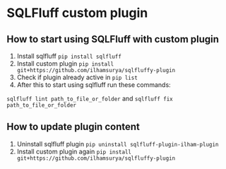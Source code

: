# SQLFluff custom plugin

## How to start using SQLFluff with custom plugin

1. Install sqlfluff `pip install sqlfluff`
2. Install custom plugin `pip install git+https://github.com/ilhamsurya/sqlfluffy-plugin`
3. Check if plugin already active in `pip list`
4. After this to start using sqlfluff run these commands:

`sqlfluff lint path_to_file_or_folder` and `sqlfluff fix path_to_file_or_folder`

## How to update plugin content

1. Uninstall sqlfluff plugin `pip uninstall sqlfluff-plugin-ilham-plugin`
2. Install custom plugin again `pip install git+https://github.com/ilhamsurya/sqlfluffy-plugin`
